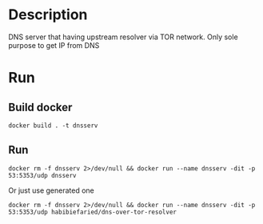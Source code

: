 # Description
DNS server that having upstream resolver via TOR network. Only sole purpose to get IP from DNS

# Run

## Build docker

```
docker build . -t dnsserv
```

## Run

```
docker rm -f dnsserv 2>/dev/null && docker run --name dnsserv -dit -p 53:5353/udp dnsserv
```

Or just use generated one

```
docker rm -f dnsserv 2>/dev/null && docker run --name dnsserv -dit -p 53:5353/udp habibiefaried/dns-over-tor-resolver
```